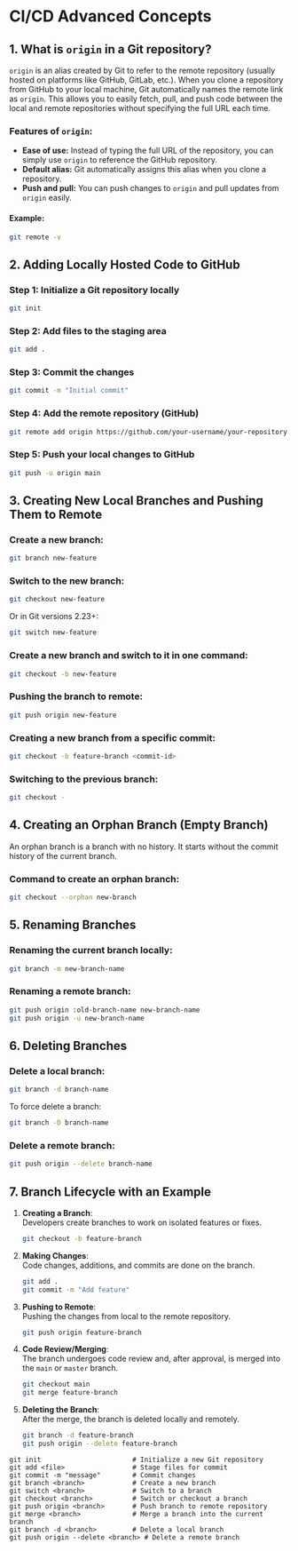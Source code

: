 # CI/CD Advanced Concepts

## 1. What is `origin` in a Git repository?

`origin` is an alias created by Git to refer to the remote repository (usually hosted on platforms like GitHub, GitLab, etc.). When you clone a repository from GitHub to your local machine, Git automatically names the remote link as `origin`. This allows you to easily fetch, pull, and push code between the local and remote repositories without specifying the full URL each time.

### Features of `origin`:
- **Ease of use:** Instead of typing the full URL of the repository, you can simply use `origin` to reference the GitHub repository.
- **Default alias:** Git automatically assigns this alias when you clone a repository.
- **Push and pull:** You can push changes to `origin` and pull updates from `origin` easily.

#### Example:
```bash
git remote -v
```

## 2. Adding Locally Hosted Code to GitHub

### Step 1: Initialize a Git repository locally
```bash
git init
```

### Step 2: Add files to the staging area
```bash
git add .
```

### Step 3: Commit the changes
```bash
git commit -m "Initial commit"
```

### Step 4: Add the remote repository (GitHub)
```bash
git remote add origin https://github.com/your-username/your-repository.git
```

### Step 5: Push your local changes to GitHub
```bash
git push -u origin main
```

## 3. Creating New Local Branches and Pushing Them to Remote

### Create a new branch:
```bash
git branch new-feature
```

### Switch to the new branch:
```bash
git checkout new-feature
```

Or in Git versions 2.23+:
```bash
git switch new-feature
```

### Create a new branch and switch to it in one command:
```bash
git checkout -b new-feature
```

### Pushing the branch to remote:
```bash
git push origin new-feature
```

### Creating a new branch from a specific commit:
```bash
git checkout -b feature-branch <commit-id>
```

### Switching to the previous branch:
```bash
git checkout -
```

## 4. Creating an Orphan Branch (Empty Branch)

An orphan branch is a branch with no history. It starts without the commit history of the current branch.

### Command to create an orphan branch:
```bash
git checkout --orphan new-branch
```

## 5. Renaming Branches

### Renaming the current branch locally:
```bash
git branch -m new-branch-name
```

### Renaming a remote branch:
```bash
git push origin :old-branch-name new-branch-name
git push origin -u new-branch-name
```

## 6. Deleting Branches

### Delete a local branch:
```bash
git branch -d branch-name
```

To force delete a branch:
```bash
git branch -D branch-name
```

### Delete a remote branch:
```bash
git push origin --delete branch-name
```

## 7. Branch Lifecycle with an Example

1. **Creating a Branch**:  
   Developers create branches to work on isolated features or fixes.
   ```bash
   git checkout -b feature-branch
   ```

2. **Making Changes**:  
   Code changes, additions, and commits are done on the branch.
   ```bash
   git add .
   git commit -m "Add feature"
   ```

3. **Pushing to Remote**:  
   Pushing the changes from local to the remote repository.
   ```bash
   git push origin feature-branch
   ```

4. **Code Review/Merging**:  
   The branch undergoes code review and, after approval, is merged into the `main` or `master` branch.
   ```bash
   git checkout main
   git merge feature-branch
   ```

5. **Deleting the Branch**:  
   After the merge, the branch is deleted locally and remotely.
   ```bash
   git branch -d feature-branch
   git push origin --delete feature-branch
   ```
```
git init                       # Initialize a new Git repository
git add <file>                 # Stage files for commit
git commit -m "message"        # Commit changes
git branch <branch>            # Create a new branch
git switch <branch>            # Switch to a branch
git checkout <branch>          # Switch or checkout a branch
git push origin <branch>       # Push branch to remote repository
git merge <branch>             # Merge a branch into the current branch
git branch -d <branch>         # Delete a local branch
git push origin --delete <branch> # Delete a remote branch

```